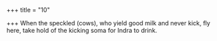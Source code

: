 +++
title = "10"

+++
When the speckled (cows), who yield good milk and never kick, fly here, take hold of the kicking soma for Indra to drink.  